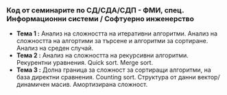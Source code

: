 ### Код от семинарите по СД/СДА/СДП - ФМИ, спец. Информационни системи / Софтуерно инженерство


 - **Тема  1 :** Анализ на сложността на итеративни алгоритми. Анализ на сложността на алгортими за търсене и алгоритми за сортиране. Анализ на среден случай.
 - **Тема  2 :** Анализ на сложността на рекурсивни алгоритми. Рекурентни уравнения. Quick sort. Merge sort.
 - **Тема  3 :** Долна граница за сложност за сортиращи алгоритми, на база директни сравнения. Counting sort. Структура от данни вектор/динамичен масив. Амортизирана сложност.

